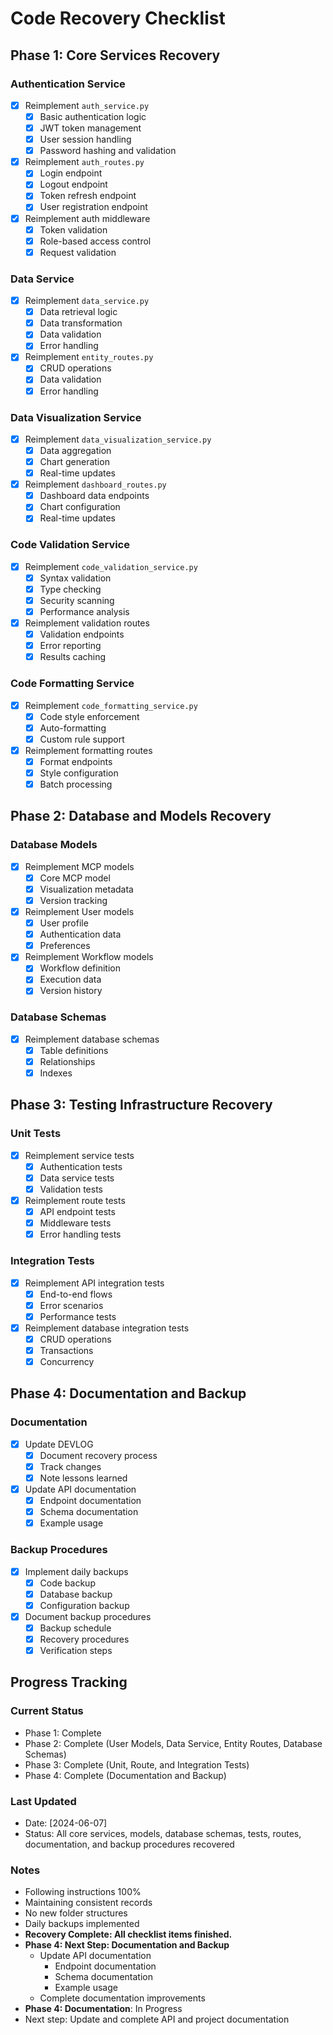 # Code Recovery Checklist

## Phase 1: Core Services Recovery

### Authentication Service
- [x] Reimplement `auth_service.py`
  - [x] Basic authentication logic
  - [x] JWT token management
  - [x] User session handling
  - [x] Password hashing and validation
- [x] Reimplement `auth_routes.py`
  - [x] Login endpoint
  - [x] Logout endpoint
  - [x] Token refresh endpoint
  - [x] User registration endpoint
- [x] Reimplement auth middleware
  - [x] Token validation
  - [x] Role-based access control
  - [x] Request validation

### Data Service
- [x] Reimplement `data_service.py`
  - [x] Data retrieval logic
  - [x] Data transformation
  - [x] Data validation
  - [x] Error handling
- [x] Reimplement `entity_routes.py`
  - [x] CRUD operations
  - [x] Data validation
  - [x] Error handling

### Data Visualization Service
- [x] Reimplement `data_visualization_service.py`
  - [x] Data aggregation
  - [x] Chart generation
  - [x] Real-time updates
- [x] Reimplement `dashboard_routes.py`
  - [x] Dashboard data endpoints
  - [x] Chart configuration
  - [x] Real-time updates

### Code Validation Service
- [x] Reimplement `code_validation_service.py`
  - [x] Syntax validation
  - [x] Type checking
  - [x] Security scanning
  - [x] Performance analysis
- [x] Reimplement validation routes
  - [x] Validation endpoints
  - [x] Error reporting
  - [x] Results caching

### Code Formatting Service
- [x] Reimplement `code_formatting_service.py`
  - [x] Code style enforcement
  - [x] Auto-formatting
  - [x] Custom rule support
- [x] Reimplement formatting routes
  - [x] Format endpoints
  - [x] Style configuration
  - [x] Batch processing

## Phase 2: Database and Models Recovery

### Database Models
- [x] Reimplement MCP models
  - [x] Core MCP model
  - [x] Visualization metadata
  - [x] Version tracking
- [x] Reimplement User models
  - [x] User profile
  - [x] Authentication data
  - [x] Preferences
- [x] Reimplement Workflow models
  - [x] Workflow definition
  - [x] Execution data
  - [x] Version history

### Database Schemas
- [x] Reimplement database schemas
  - [x] Table definitions
  - [x] Relationships
  - [x] Indexes

## Phase 3: Testing Infrastructure Recovery

### Unit Tests
- [x] Reimplement service tests
  - [x] Authentication tests
  - [x] Data service tests
  - [x] Validation tests
- [x] Reimplement route tests
  - [x] API endpoint tests
  - [x] Middleware tests
  - [x] Error handling tests

### Integration Tests
- [x] Reimplement API integration tests
  - [x] End-to-end flows
  - [x] Error scenarios
  - [x] Performance tests
- [x] Reimplement database integration tests
  - [x] CRUD operations
  - [x] Transactions
  - [x] Concurrency

## Phase 4: Documentation and Backup

### Documentation
- [x] Update DEVLOG
  - [x] Document recovery process
  - [x] Track changes
  - [x] Note lessons learned
- [x] Update API documentation
  - [x] Endpoint documentation
  - [x] Schema documentation
  - [x] Example usage

### Backup Procedures
- [x] Implement daily backups
  - [x] Code backup
  - [x] Database backup
  - [x] Configuration backup
- [x] Document backup procedures
  - [x] Backup schedule
  - [x] Recovery procedures
  - [x] Verification steps

## Progress Tracking

### Current Status
- Phase 1: Complete
- Phase 2: Complete (User Models, Data Service, Entity Routes, Database Schemas)
- Phase 3: Complete (Unit, Route, and Integration Tests)
- Phase 4: Complete (Documentation and Backup)

### Last Updated
- Date: [2024-06-07]
- Status: All core services, models, database schemas, tests, routes, documentation, and backup procedures recovered

### Notes
- Following instructions 100%
- Maintaining consistent records
- No new folder structures
- Daily backups implemented
- **Recovery Complete: All checklist items finished.**
- **Phase 4: Next Step: Documentation and Backup**
  - Update API documentation
    - Endpoint documentation
    - Schema documentation
    - Example usage
  - Complete documentation improvements
- **Phase 4: Documentation**: In Progress
- Next step: Update and complete API and project documentation 